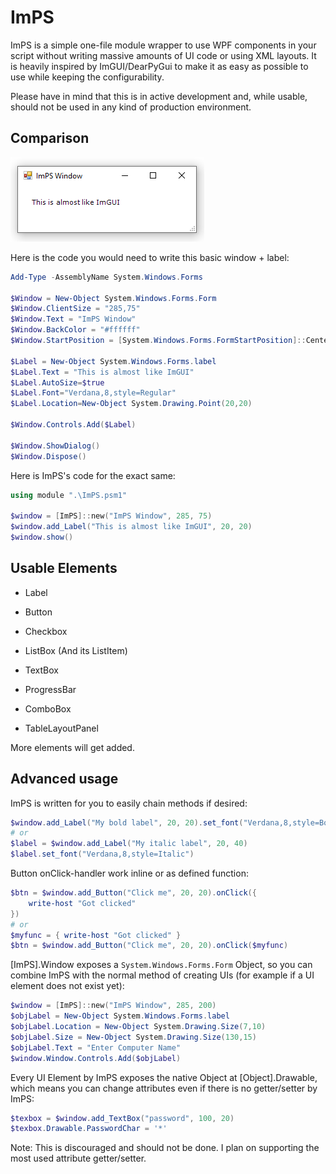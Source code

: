 # ImPS
ImPS is a simple one-file module wrapper to use WPF components in your script without writing massive amounts of UI code or using XML layouts. It is heavily inspired by ImGUI/DearPyGui to make it as easy as possible to use while keeping the configurability.

Please have in mind that this is in active development and, while usable, should not be used in any kind of production environment.

## Comparison
![ImPS Window](https://raw.githubusercontent.com/Slluxx/ImPS/main/ImPS.png)

Here is the code you would need to write this basic window + label:
```powershell
Add-Type -AssemblyName System.Windows.Forms

$Window = New-Object System.Windows.Forms.Form
$Window.ClientSize = "285,75"
$Window.Text = "ImPS Window"
$Window.BackColor = "#ffffff"
$Window.StartPosition = [System.Windows.Forms.FormStartPosition]::CenterScreen

$Label = New-Object System.Windows.Forms.label
$Label.Text = "This is almost like ImGUI"
$Label.AutoSize=$true
$Label.Font="Verdana,8,style=Regular"
$Label.Location=New-Object System.Drawing.Point(20,20)

$Window.Controls.Add($Label)

$Window.ShowDialog()
$Window.Dispose()
```

Here is ImPS's code for the exact same:
```powershell
using module ".\ImPS.psm1"

$window = [ImPS]::new("ImPS Window", 285, 75)
$window.add_Label("This is almost like ImGUI", 20, 20)
$window.show()
```

## Usable Elements

- Label
- Button
- Checkbox
- ListBox (And its ListItem)
- TextBox
- ProgressBar
- ComboBox

- TableLayoutPanel

More elements will get added.

## Advanced usage

ImPS is written for you to easily chain methods if desired:

```powershell
$window.add_Label("My bold label", 20, 20).set_font("Verdana,8,style=Bold")
# or
$label = $window.add_Label("My italic label", 20, 40)
$label.set_font("Verdana,8,style=Italic")
```

Button onClick-handler work inline or as defined function:

```powershell
$btn = $window.add_Button("Click me", 20, 20).onClick({
    write-host "Got clicked"
})
# or
$myfunc = { write-host "Got clicked" }
$btn = $window.add_Button("Click me", 20, 20).onClick($myfunc)
```

[ImPS].Window exposes a `System.Windows.Forms.Form` Object, so you can combine ImPS with the normal method of creating UIs (for example if a UI element does not exist yet):

```powershell
$window = [ImPS]::new("ImPS Window", 285, 200)
$objLabel = New-Object System.Windows.Forms.label
$objLabel.Location = New-Object System.Drawing.Size(7,10)
$objLabel.Size = New-Object System.Drawing.Size(130,15)
$objLabel.Text = "Enter Computer Name"
$window.Window.Controls.Add($objLabel)
```

Every UI Element by ImPS exposes the native Object at [Object].Drawable, which means you can change attributes even if there is no getter/setter by ImPS:

```powershell
$texbox = $window.add_TextBox("password", 100, 20)
$texbox.Drawable.PasswordChar = '*'
```
Note: This is discouraged and should not be done. I plan on supporting the most used attribute getter/setter. 
